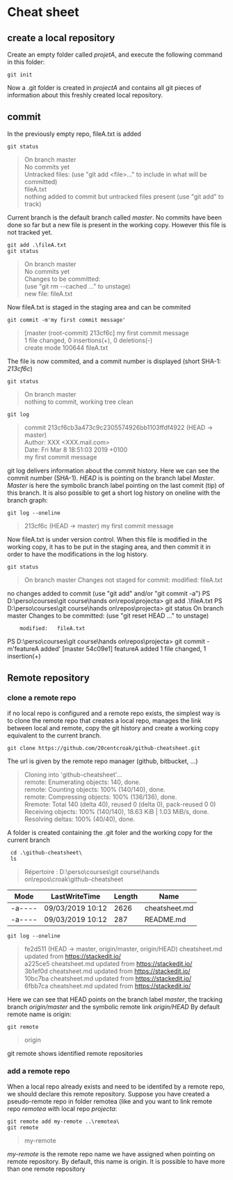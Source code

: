 # Cheat sheet

## create a local repository
Create an empty folder called *projetA*, and execute the following command in this folder:
```
git init
```
Now a .git folder is created in *projectA* and contains all git pieces of information about this freshly created local repository.

## commit
In the previously empty repo, fileA.txt is added

    git status

>On branch master  
No commits yet  
Untracked files:
  (use "git add \<file\>..." to include in what will be committed)  
fileA.txt  
nothing added to commit but untracked files present (use "git add" to track)

Current branch is the default branch called *master*.
No commits have been done so far but a new file is present in the working copy. However this file is not tracked yet.


    git add .\fileA.txt
    git status

>On branch master   
No commits yet  
Changes to be committed:  
  (use "git rm --cached <file>..." to unstage)  
        new file:   fileA.txt

Now fileA.txt is staged in the staging area and can be commited

    git commit -m'my first commit message'
>[master (root-commit) 213cf6c] my first commit message  
 1 file changed, 0 insertions(+), 0 deletions(-)  
 create mode 100644 fileA.txt  

The file is now commited, and a commit number is displayed (short SHA-1: *213cf6c*)

    git status
>On branch master  
nothing to commit, working tree clean

    git log
>commit 213cf6cb3a473c9c2305574926bb1103ffdf4922 (HEAD -> master)  
Author: XXX <XXX.mail.com>  
Date:   Fri Mar 8 18:51:03 2019 +0100  
    my first commit message

git log delivers information about the commit history. Here we can see the commit number (SHA-1). *HEAD* is is pointing on the branch label *Master*. *Master* is here the symbolic branch label pointing on the last commit (tip) of this branch. 
It is also possible to get a short log history on oneline with the branch graph:

    git log --oneline
> 213cf6c (HEAD -> master) my first commit message

Now fileA.txt is under version control. When this file is modified in the working copy, it has to be put in the staging area, and then commit it in order to have the modifications in the log history.

    git status
>On branch master
Changes not staged for commit:
        modified:   fileA.txt

no changes added to commit (use "git add" and/or "git commit -a")
PS D:\perso\courses\git course\hands on\repos\projecta> git add .\fileA.txt
PS D:\perso\courses\git course\hands on\repos\projecta> git status
On branch master
Changes to be committed:
  (use "git reset HEAD <file>..." to unstage)

        modified:   fileA.txt

PS D:\perso\courses\git course\hands on\repos\projecta> git commit -m'featureA added'
[master 54c09e1] featureA added
 1 file changed, 1 insertion(+)

## Remote repository
### clone a remote repo
if no local repo is configured and a remote repo exists, the simplest way is to clone the remote repo that creates a local repo, manages the link between local and remote, copy the git history and create a working copy equivalent to the current branch. 

    git clone https://github.com/20centcroak/github-cheatsheet.git
The url is given by the remote repo manager (github, bitbucket, ...)
>Cloning into 'github-cheatsheet'...   
remote: Enumerating objects: 140, done.    
remote: Counting objects: 100% (140/140), done.  
remote: Compressing objects: 100% (136/136), done.  
Rremote: Total 140 (delta 40), reused 0 (delta 0), pack-reused 0                             0)  
Receiving objects: 100% (140/140), 18.63 KiB | 1.03 MiB/s, done.  
Resolving deltas: 100% (40/40), done.

A folder is created containing the .git foler and the working copy for the current branch

     cd .\github-cheatsheet\
     ls
 >    Répertoire : D:\perso\courses\git course\hands on\repos\croak\github-cheatsheet  

|Mode|LastWriteTime|Length|Name|
|--|--|--|--|
|-a----|09/03/2019 10:12|2626|cheatsheet.md|
|-a----|09/03/2019 10:12|287| README.md|

    git log --oneline
>fe2d511 (HEAD -> master, origin/master, origin/HEAD) cheatsheet.md updated from https://stackedit.io/  
a225ce5 cheatsheet.md updated from https://stackedit.io/  
3b1ef0d cheatsheet.md updated from https://stackedit.io/  
10bc7ba cheatsheet.md updated from https://stackedit.io/  
6fbb7ca cheatsheet.md updated from https://stackedit.io/  

Here we can see that HEAD points on the branch label *master*, the tracking branch *origin/master* and the symbolic remote link *origin/HEAD*
By default remote name is origin:  

    git remote
>origin

git remote shows identified remote repositories


### add a remote repo
When a local repo already exists and need to be identifed by a remote repo, we should declare this remote repository.
Suppose you have created a pseudo-remote repo in folder remotea (like  and you want to link remote repo *remotea* with local repo *projecta*:

    git remote add my-remote ..\remotea\   
    git remote
>my-remote

*my-remote* is the remote repo name we have assigned when pointing on remote repository. By default, this name is origin. 
It is possible to have more than one remote repository
<!--stackedit_data:
eyJoaXN0b3J5IjpbMTIwNTY5NTg5MCwtMjAwMjc5OTk0NCwzMD
M1MDc0NzMsNDc2OTcxMDgsMTM3NjE1NDIxLC0xMTU1MzMzMDgw
LC01Mjg5NDY3NzksMTMwMjk2ODY4NSw2NzMyOTM2MTUsMTc5Mj
U1MTA3NywtNjA1MzI5ODgzLDE0ODY1NTk4MzksODg4NzIwMjgx
LDEzNDAxOTgzMjEsLTE3NTQ0NjgwOTVdfQ==
-->